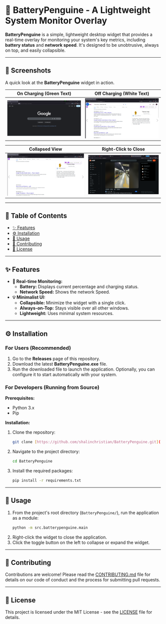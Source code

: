 # 🐧 BatteryPenguine - A Lightweight System Monitor Overlay

**BatteryPenguine** is a simple, lightweight desktop widget that provides a real-time overlay for monitoring your system's key metrics, including **battery status** and **network speed**. It's designed to be unobtrusive, always on top, and easily collapsible.

---

## 📸 Screenshots

A quick look at the **BatteryPenguine** widget in action.

| On Charging (Green Text) | Off Charging (White Text) |
| :---: | :---: |
| ![Charging State](docs/images/penguine_screenshot_charging.png) | ![Off Charging State](docs/images/penguine_screenshot_off_charging.png) |

| Collapsed View | Right-Click to Close |
| :---: | :---: |
| ![Collapsed State](docs/images/penguine_screenshot_collapsed.png) | ![Close Menu](docs/images/penguine_screenshot_close.png) |

---

## 📖 Table of Contents

- [✨ Features](#-features)
- [⚙️ Installation](#-installation)
- [🚀 Usage](#-usage)
- [🤝 Contributing](#-contributing)
- [📄 License](#-license)

---

## ✨ Features

-   **🔋 Real-time Monitoring:**
    -   **Battery:** Displays current percentage and charging status.
    -   **Network Speed:** Shows the network Speed.
-   **💡 Minimalist UI:**
    -   **Collapsible:** Minimize the widget with a single click.
    -   **Always-on-Top:** Stays visible over all other windows.
    -   **Lightweight:** Uses minimal system resources.

---

## ⚙️ Installation

### For Users (Recommended)

1.  Go to the **Releases** page of this repository.
2.  Download the latest **BatteryPenguine.exe** file.
3.  Run the downloaded file to launch the application. Optionally, you can configure it to start automatically with your system.

### For Developers (Running from Source)

**Prerequisites:**

* Python 3.x
* Pip

**Installation:**

1.  Clone the repository:
    ```bash
    git clone [https://github.com/shalinchristian/BatteryPenguine.git](https://github.com/shalinchristian/BatteryPenguine.git)
    ```
2.  Navigate to the project directory:
    ```bash
    cd BatteryPenguine
    ```
3.  Install the required packages:
    ```bash
    pip install -r requirements.txt
    ```

---

## 🚀 Usage

1.  From the project's root directory (`BatteryPenguine/`), run the application as a module:
    ```bash
    python -m src.batterypenguine.main
    ```
2.  Right-click the widget to close the application.
3.  Click the toggle button on the left to collapse or expand the widget.

---

## 🤝 Contributing

Contributions are welcome! Please read the [CONTRIBUTING.md](CONTRIBUTING.md) file for details on our code of conduct and the process for submitting pull requests.

---

## 📄 License

This project is licensed under the MIT License - see the [LICENSE](LICENSE) file for details.
